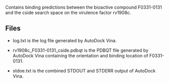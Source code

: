 Contains binding predictions between the bioactive compound F0331-0131 and the cside search space on the virulence factor rv1908c.

## Files

- log.txt is the log file generated by AutoDock Vina.

- rv1908c_F0331-0131_cside.pdbqt is the PDBQT file generated by AutoDock Vina containing the orientation and binding location of F0331-0131.

- stdoe.txt is the combined STDOUT and STDERR output of AutoDock Vina.

